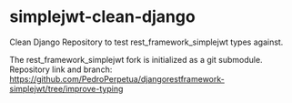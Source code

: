 simplejwt-clean-django
===

Clean Django Repository to test rest_framework_simplejwt types against.

The rest_framework_simplejwt fork is initialized as a git submodule. Repository link and branch: https://github.com/PedroPerpetua/djangorestframework-simplejwt/tree/improve-typing
